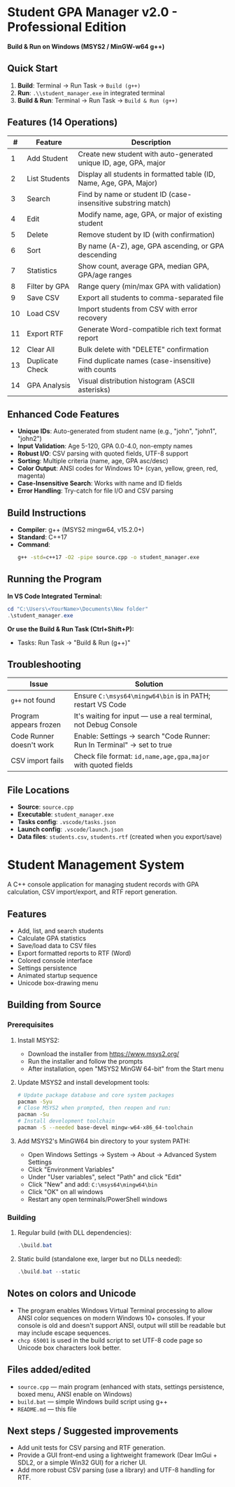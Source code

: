 Student GPA Manager v2.0 - Professional Edition
================================================

**Build & Run on Windows (MSYS2 / MinGW-w64 g++)**

Quick Start
-----------
1. **Build**: Terminal → Run Task → `Build (g++)`
2. **Run**: `.\\student_manager.exe` in integrated terminal
3. **Build & Run**: Terminal → Run Task → `Build & Run (g++)`

Features (14 Operations)
------------------------
| # | Feature | Description |
|---|---------|-------------|
| 1 | Add Student | Create new student with auto-generated unique ID, age, GPA, major |
| 2 | List Students | Display all students in formatted table (ID, Name, Age, GPA, Major) |
| 3 | Search | Find by name or student ID (case-insensitive substring match) |
| 4 | Edit | Modify name, age, GPA, or major of existing student |
| 5 | Delete | Remove student by ID (with confirmation) |
| 6 | Sort | By name (A-Z), age, GPA ascending, or GPA descending |
| 7 | Statistics | Show count, average GPA, median GPA, GPA/age ranges |
| 8 | Filter by GPA | Range query (min/max GPA with validation) |
| 9 | Save CSV | Export all students to comma-separated file |
| 10 | Load CSV | Import students from CSV with error recovery |
| 11 | Export RTF | Generate Word-compatible rich text format report |
| 12 | Clear All | Bulk delete with "DELETE" confirmation |
| 13 | Duplicate Check | Find duplicate names (case-insensitive) with counts |
| 14 | GPA Analysis | Visual distribution histogram (ASCII asterisks) |

Enhanced Code Features
----------------------
- **Unique IDs**: Auto-generated from student name (e.g., "john", "john1", "john2")
- **Input Validation**: Age 5-120, GPA 0.0-4.0, non-empty names
- **Robust I/O**: CSV parsing with quoted fields, UTF-8 support
- **Sorting**: Multiple criteria (name, age, GPA asc/desc)
- **Color Output**: ANSI codes for Windows 10+ (cyan, yellow, green, red, magenta)
- **Case-Insensitive Search**: Works with name and ID fields
- **Error Handling**: Try-catch for file I/O and CSV parsing

Build Instructions
-------------------
- **Compiler**: g++ (MSYS2 mingw64, v15.2.0+)
- **Standard**: C++17
- **Command**: 
  ```bash
  g++ -std=c++17 -O2 -pipe source.cpp -o student_manager.exe
  ```

Running the Program
-------------------
**In VS Code Integrated Terminal:**
```powershell
cd "C:\Users\<YourName>\Documents\New folder"
.\student_manager.exe
```

**Or use the Build & Run Task (Ctrl+Shift+P):**
- Tasks: Run Task → "Build & Run (g++)"

Troubleshooting
---------------
| Issue | Solution |
|-------|----------|
| `g++` not found | Ensure `C:\msys64\mingw64\bin` is in PATH; restart VS Code |
| Program appears frozen | It's waiting for input — use a real terminal, not Debug Console |
| Code Runner doesn't work | Enable: Settings → search "Code Runner: Run In Terminal" → set to true |
| CSV import fails | Check file format: `id,name,age,gpa,major` with quoted fields |

File Locations
--------------
- **Source**: `source.cpp`
- **Executable**: `student_manager.exe`
- **Tasks config**: `.vscode/tasks.json`
- **Launch config**: `.vscode/launch.json`
- **Data files**: `students.csv`, `students.rtf` (created when you export/save)
# Student Management System

A C++ console application for managing student records with GPA calculation, CSV import/export, and RTF report generation.

## Features

- Add, list, and search students
- Calculate GPA statistics
- Save/load data to CSV files
- Export formatted reports to RTF (Word)
- Colored console interface
- Settings persistence
- Animated startup sequence
- Unicode box-drawing menu

## Building from Source

### Prerequisites

1. Install MSYS2:
   - Download the installer from https://www.msys2.org/
   - Run the installer and follow the prompts
   - After installation, open "MSYS2 MinGW 64-bit" from the Start menu

2. Update MSYS2 and install development tools:
   ```bash
   # Update package database and core system packages
   pacman -Syu
   # Close MSYS2 when prompted, then reopen and run:
   pacman -Su
   # Install development toolchain
   pacman -S --needed base-devel mingw-w64-x86_64-toolchain
   ```

3. Add MSYS2's MinGW64 bin directory to your system PATH:
   - Open Windows Settings → System → About → Advanced System Settings
   - Click "Environment Variables"
   - Under "User variables", select "Path" and click "Edit"
   - Click "New" and add: `C:\msys64\mingw64\bin`
   - Click "OK" on all windows
   - Restart any open terminals/PowerShell windows

### Building

1. Regular build (with DLL dependencies):
   ```powershell
   .\build.bat
   ```

2. Static build (standalone exe, larger but no DLLs needed):
   ```powershell
   .\build.bat --static
   ```

Notes on colors and Unicode
--------------------------
- The program enables Windows Virtual Terminal processing to allow ANSI color sequences on modern Windows 10+ consoles. If your console is old and doesn't support ANSI, output will still be readable but may include escape sequences.
- `chcp 65001` is used in the build script to set UTF-8 code page so Unicode box characters look better.

Files added/edited
------------------
- `source.cpp` — main program (enhanced with stats, settings persistence, boxed menu, ANSI enable on Windows)
- `build.bat` — simple Windows build script using g++
- `README.md` — this file

Next steps / Suggested improvements
----------------------------------
- Add unit tests for CSV parsing and RTF generation.
- Provide a GUI front-end using a lightweight framework (Dear ImGui + SDL2, or a simple Win32 GUI) for a richer UI.
- Add more robust CSV parsing (use a library) and UTF-8 handling for RTF.



